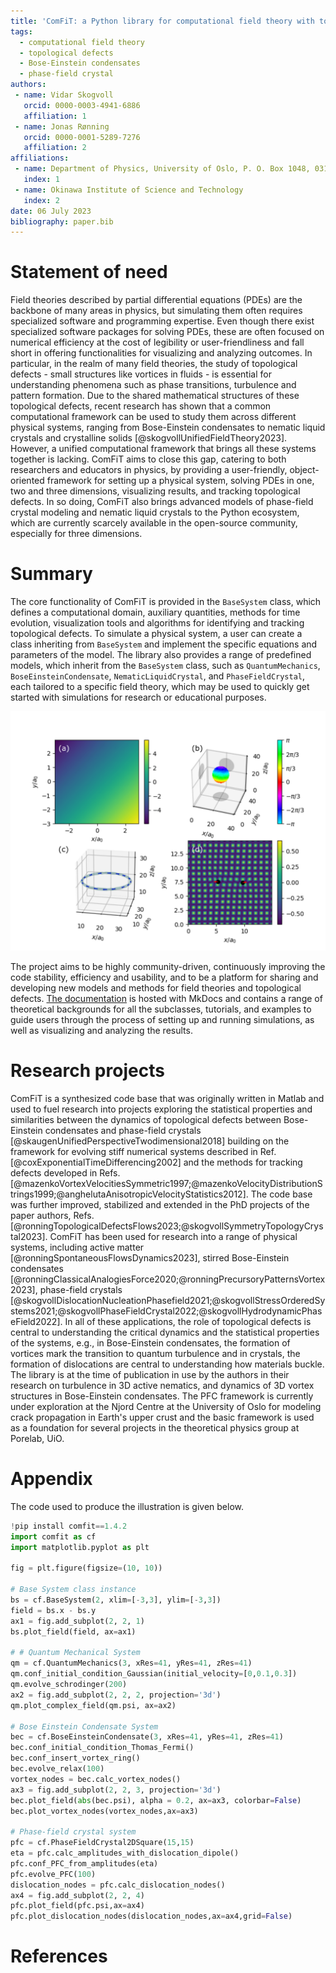 ```yaml
---
title: 'ComFiT: a Python library for computational field theory with topological defects'
tags:
  - computational field theory
  - topological defects
  - Bose-Einstein condensates
  - phase-field crystal
authors:
 - name: Vidar Skogvoll
   orcid: 0000-0003-4941-6886
   affiliation: 1
 - name: Jonas Rønning
   orcid: 0000-0001-5289-7276
   affiliation: 2
affiliations:
 - name: Department of Physics, University of Oslo, P. O. Box 1048, 0316 Oslo, Norway.
   index: 1
 - name: Okinawa Institute of Science and Technology
   index: 2 
date: 06 July 2023
bibliography: paper.bib
---
```


# Statement of need

Field theories described by partial differential equations (PDEs) are the backbone of many areas in physics, but simulating them often requires specialized software and programming expertise.
Even though there exist specialized software packages for solving PDEs, these are often focused on numerical efficiency at the cost of legibility or user-friendliness and fall short in offering functionalities for visualizing and analyzing outcomes.
In particular, in the realm of many field theories, the study of topological defects - small structures like vortices in fluids - is essential for understanding phenomena such as phase transitions, turbulence and pattern formation.
Due to the shared mathematical structures of these topological defects, recent research has shown that a common computational framework can be used to study them across different physical systems, ranging from Bose-Einstein condensates to nematic liquid crystals and crystalline solids [@skogvollUnifiedFieldTheory2023].
However, a unified computational framework that brings all these systems together is lacking.
ComFiT aims to close this gap, catering to both researchers and educators in physics, by providing a user-friendly, object-oriented framework for setting up a physical system, solving PDEs in one, two and three dimensions, visualizing results, and tracking topological defects.
In so doing, ComFiT also brings advanced models of phase-field crystal modeling and nematic liquid crystals to the Python ecosystem, which are currently scarcely available in the open-source community, especially for three dimensions.

# Summary

The core functionality of ComFiT is provided in the `BaseSystem` class, which defines a computational domain, auxiliary quantities, methods for time evolution, visualization tools and algorithms for identifying and tracking topological defects.
To simulate a physical system, a user can create a class inheriting from `BaseSystem` and implement the specific equations and parameters of the model.
The library also provides a range of predefined models, which inherit from the `BaseSystem` class, such as `QuantumMechanics`, `BoseEinsteinCondensate`, `NematicLiquidCrystal`, and `PhaseFieldCrystal`, each tailored to a specific field theory, which may be used to quickly get started with simulations for research or educational purposes.

![Four example setups of the ComFiT library. (a) The function $f(x,y) = x/a_0-y/a_0$ where $a_0$ is a length scale, (b) a quantum mechanical wavepacket with a nonzero velocity in three dimensions, (c) a Bose-Einstein condensate vortex ring in three dimensions with vortex nodes identified and (d) a square phase-field crystal simulation containing a dislocation dipole. More details of the systems are given in the package documentation, and the code used to make these figures is given in the appendix.](illustration.png)

The project aims to be highly community-driven, continuously improving the code stability, efficiency and usability, and to be a platform for sharing and developing new models and methods for field theories and topological defects.
[The documentation](https://vidarsko.github.io/ComFiT/) is hosted with MkDocs and contains a range of theoretical backgrounds for all the subclasses, tutorials, and examples to guide users through the process of setting up and running simulations, as well as visualizing and analyzing the results.

# Research projects 

ComFiT is a synthesized code base that was originally written in Matlab and used to fuel research into projects exploring the statistical properties and similarities between the dynamics of topological defects between Bose-Einstein condensates and phase-field crystals [@skaugenUnifiedPerspectiveTwodimensional2018] building on the framework for evolving stiff numerical systems described in Ref. [@coxExponentialTimeDifferencing2002] and the methods for tracking defects developed in Refs. [@mazenkoVortexVelocitiesSymmetric1997;@mazenkoVelocityDistributionStrings1999;@anghelutaAnisotropicVelocityStatistics2012].
The code base was further improved, stabilized and extended in the PhD projects of the paper authors, Refs. [@ronningTopologicalDefectsFlows2023;@skogvollSymmetryTopologyCrystal2023].
ComFiT has been used for research into a range of physical systems, including active matter [@ronningSpontaneousFlowsDynamics2023], stirred Bose-Einstein condensates [@ronningClassicalAnalogiesForce2020;@ronningPrecursoryPatternsVortex2023], phase-field crystals [@skogvollDislocationNucleationPhasefield2021;@skogvollStressOrderedSystems2021;@skogvollPhaseFieldCrystal2022;@skogvollHydrodynamicPhaseField2022].
In all of these applications, the role of topological defects is central to understanding the critical dynamics and the statistical properties of the systems, e.g., in Bose-Einstein condensates, the formation of vortices mark the transition to quantum turbulence and in crystals, the formation of dislocations are central to understanding how materials buckle.
The library is at the time of publication in use by the authors in their research on turbulence in 3D active nematics, and dynamics of 3D vortex structures in Bose-Einstein condensates.
The PFC framework is currently under exploration at the Njord Centre at the University of Oslo for modeling crack propagation in Earth's upper crust and the basic framework is used as a foundation for several projects in the theoretical physics group at Porelab, UiO.

# Appendix

The code used to produce the illustration is given below.

```python
!pip install comfit==1.4.2
import comfit as cf
import matplotlib.pyplot as plt

fig = plt.figure(figsize=(10, 10))

# Base System class instance
bs = cf.BaseSystem(2, xlim=[-3,3], ylim=[-3,3])
field = bs.x - bs.y
ax1 = fig.add_subplot(2, 2, 1) 
bs.plot_field(field, ax=ax1)

# # Quantum Mechanical System 
qm = cf.QuantumMechanics(3, xRes=41, yRes=41, zRes=41)
qm.conf_initial_condition_Gaussian(initial_velocity=[0,0.1,0.3])
qm.evolve_schrodinger(200)
ax2 = fig.add_subplot(2, 2, 2, projection='3d')
qm.plot_complex_field(qm.psi, ax=ax2)

# Bose Einstein Condensate System
bec = cf.BoseEinsteinCondensate(3, xRes=41, yRes=41, zRes=41)
bec.conf_initial_condition_Thomas_Fermi()
bec.conf_insert_vortex_ring()
bec.evolve_relax(100)
vortex_nodes = bec.calc_vortex_nodes()
ax3 = fig.add_subplot(2, 2, 3, projection='3d')
bec.plot_field(abs(bec.psi), alpha = 0.2, ax=ax3, colorbar=False)
bec.plot_vortex_nodes(vortex_nodes,ax=ax3)

# Phase-field crystal system 
pfc = cf.PhaseFieldCrystal2DSquare(15,15)
eta = pfc.calc_amplitudes_with_dislocation_dipole()
pfc.conf_PFC_from_amplitudes(eta)
pfc.evolve_PFC(100)
dislocation_nodes = pfc.calc_dislocation_nodes()
ax4 = fig.add_subplot(2, 2, 4)
pfc.plot_field(pfc.psi,ax=ax4)
pfc.plot_dislocation_nodes(dislocation_nodes,ax=ax4,grid=False)
```

# References
